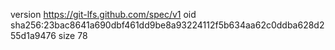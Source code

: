 version https://git-lfs.github.com/spec/v1
oid sha256:23bac8641a690dbf461dd9be8a93224112f5b634aa62c0ddba628d255d1a9476
size 78
